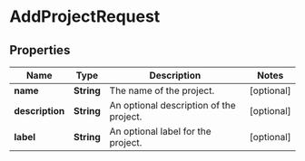 

# AddProjectRequest


## Properties

| Name | Type | Description | Notes |
|------------ | ------------- | ------------- | -------------|
|**name** | **String** | The name of the project. |  [optional] |
|**description** | **String** | An optional description of the project. |  [optional] |
|**label** | **String** | An optional label for the project. |  [optional] |



